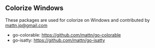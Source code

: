 ## Colorize Windows

These packages are used for colorize on Windows and contributed by mattn.jp@gmail.com

  * go-colorable: <https://github.com/mattn/go-colorable>
  * go-isatty: <https://github.com/mattn/go-isatty>
